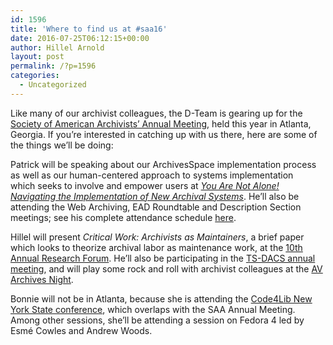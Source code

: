 ```yaml
---
id: 1596
title: 'Where to find us at #saa16'
date: 2016-07-25T06:12:15+00:00
author: Hillel Arnold
layout: post
permalink: /?p=1596
categories:
  - Uncategorized
---
```

Like many of our archivist colleagues, the D-Team is gearing up for the [Society of American Archivists’ Annual Meeting](http://www2.archivists.org/am2016), held this year in Atlanta, Georgia. If you’re interested in catching up with us there, here are some of the things we’ll be doing:<!--more-->

Patrick will be speaking about our ArchivesSpace implementation process as well as our human-centered approach to systems implementation which seeks to involve and empower users at [_You Are Not Alone! Navigating the Implementation of New Archival Systems_](http://sched.co/6mYm). He’ll also be attending the Web Archiving, EAD Roundtable and Description Section meetings; see his complete attendance schedule [here](https://archives2016.sched.org/pjg250).

Hillel will present _Critical Work: Archivists as Maintainers_, a brief paper which looks to theorize archival labor as maintenance work, at the [10th Annual Research Forum](https://archives2016.sched.org/event/6nfu/10th-annual-saa-research-forum-foundations-and-innovations). He’ll also be participating in the [TS-DACS annual meeting](https://archives2016.sched.org/event/6ntz/saa-technical-subcommittee-on-dacs), and will play some rock and roll with archivist colleagues at the [AV Archives Night](https://archives2016.sched.org/event/7Zry/av-archives-night).

Bonnie will not be in Atlanta, because she is attending the [Code4Lib New York State conference](http://code4libnys.github.io/2016/), which overlaps with the SAA Annual Meeting. Among other sessions, she’ll be attending a session on Fedora 4 led by Esmé Cowles and Andrew Woods.
